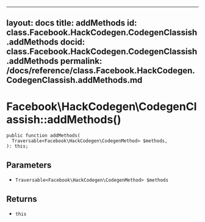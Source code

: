 
***

layout: docs
title: addMethods
id: class.Facebook.HackCodegen.CodegenClassish.addMethods
docid: class.Facebook.HackCodegen.CodegenClassish.addMethods
permalink: /docs/reference/class.Facebook.HackCodegen.CodegenClassish.addMethods.md
---







# Facebook\\HackCodegen\\CodegenClassish::addMethods()




``` Hack
public function addMethods(
  Traversable<Facebook\HackCodegen\CodegenMethod> $methods,
): this;
```




## Parameters




+ ` Traversable<Facebook\HackCodegen\CodegenMethod> $methods `




## Returns




* ` this `